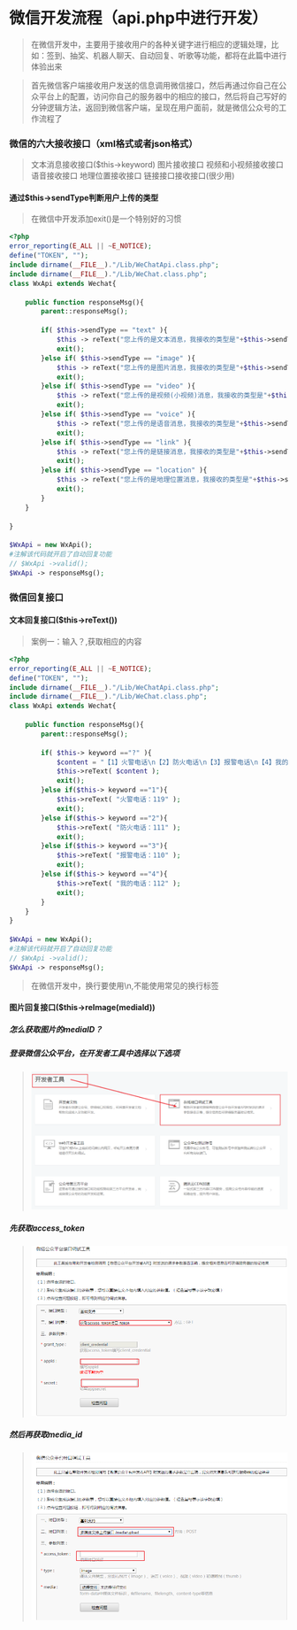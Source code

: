 # 微信开发流程（api.php中进行开发）

>在微信开发中，主要用于接收用户的各种关键字进行相应的逻辑处理，比如：签到、抽奖、机器人聊天、自动回复、听歌等功能，都将在此篇中进行体验出来

>首先微信客户端接收用户发送的信息调用微信接口，然后再通过你自己在公众平台上的配置，访问你自己的服务器中的相应的接口，然后将自己写好的分钟逻辑方法，返回到微信客户端，呈现在用户面前，就是微信公众号的工作流程了

### 微信的六大接收接口（xml格式或者json格式）
>文本消息接收接口($this->keyword)
>图片接收接口
>视频和小视频接收接口
>语音接收接口
>地理位置接收接口
>链接接口接收接口(很少用)

#### 通过$this->sendType判断用户上传的类型

>在微信中开发添加exit()是一个特别好的习惯

```php
<?php
error_reporting(E_ALL || ~E_NOTICE);
define("TOKEN", "");
include dirname(__FILE__)."/Lib/WeChatApi.class.php";
include dirname(__FILE__)."/Lib/WeChat.class.php";
class WxApi extends Wechat{

	public function responseMsg(){
		parent::responseMsg();

		if( $this->sendType == "text" ){
			$this -> reText("您上传的是文本消息，我接收的类型是"+$this->sendType);
			exit();
		}else if( $this->sendType == "image" ){
			$this -> reText("您上传的是图片消息，我接收的类型是"+$this->sendType);
			exit();
		}else if( $this->sendType == "video" ){
			$this -> reText("您上传的是视频(小视频)消息，我接收的类型是"+$this->sendType);
			exit();
		}else if( $this->sendType == "voice" ){
			$this -> reText("您上传的是语音消息，我接收的类型是"+$this->sendType);
			exit();
		}else if( $this->sendType == "link" ){
			$this -> reText("您上传的是链接消息，我接收的类型是"+$this->sendType);
			exit();
		}else if( $this->sendType == "location" ){
			$this -> reText("您上传的是地理位置消息，我接收的类型是"+$this->sendType);
			exit();
		}
	}

}

$WxApi = new WxApi();
#注解该代码就开启了自动回复功能
// $WxApi ->valid();
$WxApi -> responseMsg();
```

### 微信回复接口
#### 文本回复接口($this->reText())

>案例一：输入？,获取相应的内容
```php
<?php
error_reporting(E_ALL || ~E_NOTICE);
define("TOKEN", "");
include dirname(__FILE__)."/Lib/WeChatApi.class.php";
include dirname(__FILE__)."/Lib/WeChat.class.php";
class WxApi extends Wechat{

	public function responseMsg(){
		parent::responseMsg();

		if( $this-> keyword =="?" ){
			$content = "【1】火警电话\n【2】防火电话\n【3】报警电话\n【4】我的电话\n";
			$this->reText( $content );
			exit();
		}else if($this-> keyword =="1"){
			$this->reText( "火警电话：119" );
			exit();
		}else if($this-> keyword =="2"){
			$this->reText( "防火电话：111" );
			exit();
		}else if($this-> keyword =="3"){
			$this->reText( "报警电话：110" );
			exit();
		}else if($this-> keyword =="4"){
			$this->reText( "我的电话：112" );
			exit();
		}
	}
}

$WxApi = new WxApi();
#注解该代码就开启了自动回复功能
// $WxApi ->valid();
$WxApi -> responseMsg();
```
>在微信开发中，换行要使用\n,不能使用常见的换行标签

#### 图片回复接口($this->reImage(mediaId))
##### 怎么获取图片的mediaID？
##### 登录微信公众平台，在开发者工具中选择以下选项
>![获取图片mdiaID第一步](./images/1.png)
##### 先获取access_token
>![获取access_token](./images/2.png)
##### 然后再获取media_id
>![获取media_id](./images/3.png)



